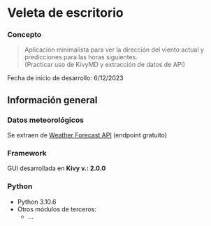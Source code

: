 # Veleta de escritorio

### Concepto
> Aplicación minimalista para ver la dirección del viento actual y predicciones para las horas siguientes.  
> (Practicar uso de KivyMD y extracción de datos de API)

Fecha de inicio de desarrollo: 6/12/2023

## Información general
### Datos meteorológicos
Se extraen de [Weather Forecast API](https://open-meteo.com/en/docs) (endpoint gratuito)
### Framework
GUI desarrollada en **Kivy v.: 2.0.0**
### Python
- Python 3.10.6
- Otros módulos de terceros:
    - ...
